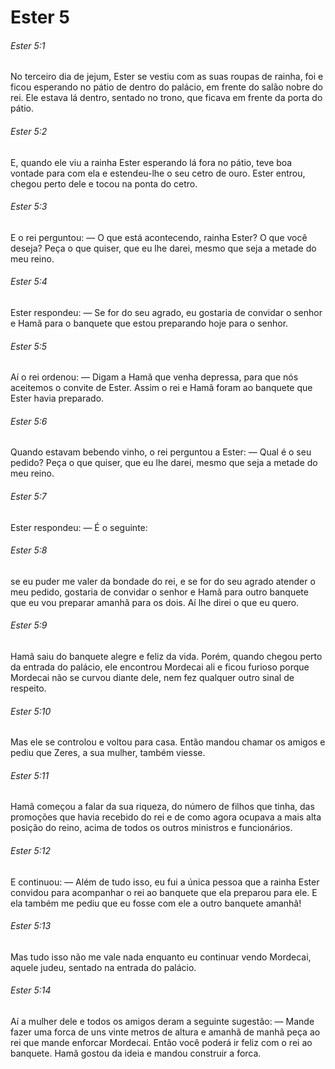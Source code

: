 # Ester 5

###### Ester 5:1

No terceiro dia de jejum, Ester se vestiu com as suas roupas de rainha, foi e ficou esperando no pátio de dentro do palácio, em frente do salão nobre do rei. Ele estava lá dentro, sentado no trono, que ficava em frente da porta do pátio.

###### Ester 5:2

E, quando ele viu a rainha Ester esperando lá fora no pátio, teve boa vontade para com ela e estendeu-lhe o seu cetro de ouro. Ester entrou, chegou perto dele e tocou na ponta do cetro.

###### Ester 5:3

E o rei perguntou: — O que está acontecendo, rainha Ester? O que você deseja? Peça o que quiser, que eu lhe darei, mesmo que seja a metade do meu reino.

###### Ester 5:4

Ester respondeu: — Se for do seu agrado, eu gostaria de convidar o senhor e Hamã para o banquete que estou preparando hoje para o senhor.

###### Ester 5:5

Aí o rei ordenou: — Digam a Hamã que venha depressa, para que nós aceitemos o convite de Ester. Assim o rei e Hamã foram ao banquete que Ester havia preparado.

###### Ester 5:6

Quando estavam bebendo vinho, o rei perguntou a Ester: — Qual é o seu pedido? Peça o que quiser, que eu lhe darei, mesmo que seja a metade do meu reino.

###### Ester 5:7

Ester respondeu: — É o seguinte:

###### Ester 5:8

se eu puder me valer da bondade do rei, e se for do seu agrado atender o meu pedido, gostaria de convidar o senhor e Hamã para outro banquete que eu vou preparar amanhã para os dois. Aí lhe direi o que eu quero.

###### Ester 5:9

Hamã saiu do banquete alegre e feliz da vida. Porém, quando chegou perto da entrada do palácio, ele encontrou Mordecai ali e ficou furioso porque Mordecai não se curvou diante dele, nem fez qualquer outro sinal de respeito.

###### Ester 5:10

Mas ele se controlou e voltou para casa. Então mandou chamar os amigos e pediu que Zeres, a sua mulher, também viesse.

###### Ester 5:11

Hamã começou a falar da sua riqueza, do número de filhos que tinha, das promoções que havia recebido do rei e de como agora ocupava a mais alta posição do reino, acima de todos os outros ministros e funcionários.

###### Ester 5:12

E continuou: — Além de tudo isso, eu fui a única pessoa que a rainha Ester convidou para acompanhar o rei ao banquete que ela preparou para ele. E ela também me pediu que eu fosse com ele a outro banquete amanhã!

###### Ester 5:13

Mas tudo isso não me vale nada enquanto eu continuar vendo Mordecai, aquele judeu, sentado na entrada do palácio.

###### Ester 5:14

Aí a mulher dele e todos os amigos deram a seguinte sugestão: — Mande fazer uma forca de uns vinte metros de altura e amanhã de manhã peça ao rei que mande enforcar Mordecai. Então você poderá ir feliz com o rei ao banquete. Hamã gostou da ideia e mandou construir a forca.

